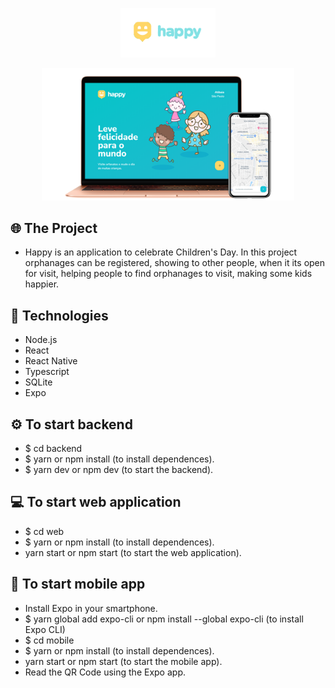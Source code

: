 <p align="center">
  <img alt="Happy" src=".github/logo.png" width="30%">
</p>

<p align="center">
  <img alt="Happy" src=".github/happyscreen.png" width="80%">
</p>


## 🌐 The Project
- Happy is an application to celebrate Children's Day. In this project orphanages can be registered, showing to other people, when it its open for visit, helping people to find orphanages to visit, making some kids happier.

## 🚀 Technologies
- Node.js
- React
- React Native
- Typescript
- SQLite
- Expo
 
## ⚙️ To start backend 
 - $ cd backend 
 - $ yarn or npm install (to install dependences).
 - $ yarn dev or npm dev (to start the backend).

## 💻 To start web application
 - $ cd web
 - $ yarn or npm install (to install dependences).
 - yarn start or npm start (to start the web application).

## 📱 To start mobile app
 - Install Expo in your smartphone.
 - $ yarn global add expo-cli or npm install --global expo-cli (to install Expo CLI)
 - $ cd mobile
 - $ yarn or npm install (to install dependences).
 - yarn start or npm start (to start the mobile app).
 - Read the QR Code using the Expo app.


